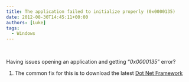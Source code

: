 ```yaml
---
title: The application failed to initialize properly (0x0000135)
date: 2012-08-30T14:45:11+00:00
authors: [Luke]
tags:
  - Windows
---
```

&nbsp;

Having issues opening an application and getting “_0x0000135_” error?

  1. The common fix for this is to download the latest <a title="Dot Net Framework" href="http://www.microsoft.com/net/download/version-4" target="_blank">Dot Net Framework</a>